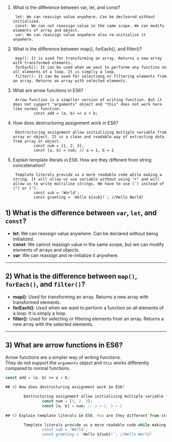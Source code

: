 1) What is the difference between var, let, and const?

        let: We can reassign value anywhere. Can be decleared without initialized.
        const: We can not reassign value in the same scope. We can modify elements of array and object.
        var: We can reassign value anywhere also re-initialize it anywhere.

2) What is the difference between map(), forEach(), and filter()?
        
        map(): It is used for transforming an array. Returns a new array with transformed elements.
        forEach(): It can be used when we want to performe any function on all elements of a loop. It is simplly a loop.
        filter(): It can be used for selectiong or filtering elements from an array. Returns an array with selected elements.

3) What are arrow functions in ES6?
        
        Arrow function is a simpller version of writing function. But it does not support "arguments" object and "this" does not work here like normal function.
                const add = (a, b) => a + b;

4) How does destructuring assignment work in ES6?

        Destructuring assignment allow initializing multiple variable from array or object. It is a clean and readable way of extracting data from array or object.
                const num = [1, 2, 3];
                const [a, b] = num; // a = 1, b = 2
       
5) Explain template literals in ES6. How are they different from string concatenation?

        Template literals provide us a more readable code while making a string. It will allow us use variable without using "+" and will allow us to write multiline strings. We have to use (`) instead of (") or (').
                const sub = 'World';
                const greeting = `Hello ${sub}!`; //Hello World!


## 1) What is the difference between `var`, `let`, and `const`?

- **let**: We can reassign value anywhere. Can be declared without being initialized.  
- **const**: We cannot reassign value in the same scope, but we can modify elements of arrays and objects.  
- **var**: We can reassign and re-initialize it anywhere.  

---

## 2) What is the difference between `map()`, `forEach()`, and `filter()`?

- **map()**: Used for transforming an array. Returns a new array with transformed elements.  
- **forEach()**: Used when we want to perform a function on all elements of a loop. It is simply a loop.  
- **filter()**: Used for selecting or filtering elements from an array. Returns a new array with the selected elements.  

---

## 3) What are arrow functions in ES6?

Arrow functions are a simpler way of writing functions.  
They do not support the `arguments` object and `this` works differently compared to normal functions.  

```js
const add = (a, b) => a + b;

## 4) How does destructuring assignment work in ES6?

        Destructuring assignment allow initializing multiple variable from array or object. It is a clean and readable way of extracting data from array or object.
                const num = [1, 2, 3];
                const [a, b] = num; // a = 1, b = 2
       
## 5) Explain template literals in ES6. How are they different from string concatenation?

        Template literals provide us a more readable code while making a string. It will allow us use variable without using "+" and will allow us to write multiline strings. We have to use (`) instead of (") or (').
                const sub = 'World';
                const greeting = `Hello ${sub}!`; //Hello World!